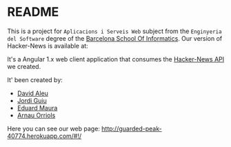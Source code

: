# README
This is a project for `Aplicacions i Serveis Web` subject from the `Enginyeria del Software` degree of the [Barcelona School Of Informatics](http://www.fib.upc.edu/en.html). Our version of Hacker-News is available at: 

It's a Angular 1.x web client application that consumes the [Hacker-News API](https://github.com/mapu77/hacker-news/blob/master/api/api.yaml) we created.

It' been created by:
- [David Aleu](https://github.com/daleu)
- [Jordi Guiu](https://github.com/guiu23)
- [Eduard Maura](https://github.com/mapu77)
- [Arnau Orriols](https://github.com/aog182)

Here you can see our web page: http://guarded-peak-40774.herokuapp.com/#!/
